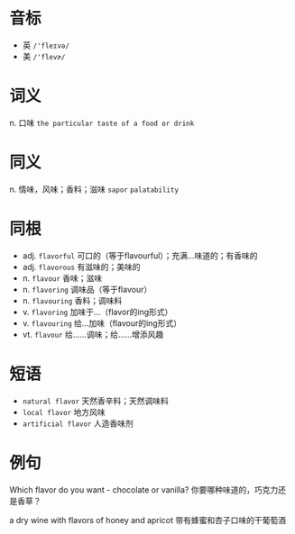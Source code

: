 # 音标

- 英 `/'fleɪvə/`
- 美 `/'flevɚ/`

# 词义

n. 口味
`the particular taste of a food or drink`

# 同义

n. 情味，风味；香料；滋味
`sapor` `palatability`

# 同根

- adj. `flavorful` 可口的（等于flavourful）；充满…味道的；有香味的
- adj. `flavorous` 有滋味的；美味的
- n. `flavour` 香味；滋味
- n. `flavoring` 调味品（等于flavour）
- n. `flavouring` 香料；调味料
- v. `flavoring` 加味于…（flavor的ing形式）
- v. `flavouring` 给…加味（flavour的ing形式）
- vt. `flavour` 给……调味；给……增添风趣

# 短语

- `natural flavor` 天然香辛料；天然调味料
- `local flavor` 地方风味
- `artificial flavor` 人造香味剂

# 例句

Which flavor do you want - chocolate or vanilla?
你要哪种味道的，巧克力还是香草？

a dry wine with flavors of honey and apricot
带有蜂蜜和杏子口味的干葡萄酒


